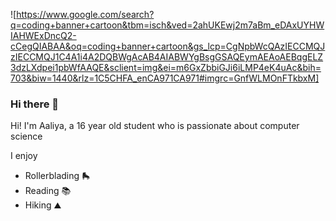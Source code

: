 ![https://www.google.com/search?q=coding+banner+cartoon&tbm=isch&ved=2ahUKEwj2m7aBm_eDAxUYHWIAHWExDncQ2-cCegQIABAA&oq=coding+banner+cartoon&gs_lcp=CgNpbWcQAzIECCMQJzIECCMQJ1C4A1i4A2DQBWgAcAB4AIABWYgBsgGSAQEymAEAoAEBqgELZ3dzLXdpei1pbWfAAQE&sclient=img&ei=m6GxZbbiGJi6iLMP4eK4uAc&bih=703&biw=1440&rlz=1C5CHFA_enCA971CA971#imgrc=GnfWLMOnFTkbxM]

### Hi there 👋

Hi! I'm Aaliya, a 16 year old student who is passionate about computer science 

I enjoy 
- Rollerblading 🛼
- Reading 📚
- Hiking ⛰️

